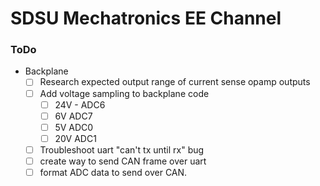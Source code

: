 # SDSU Mechatronics EE Channel
    


### ToDo

- Backplane
    - [ ] Research expected output range of current sense opamp outputs
    - [ ] Add voltage sampling to backplane code
        - [ ] 24V - ADC6
        - [ ] 6V ADC7
        - [ ] 5V ADC0
        - [ ] 20V ADC1
    - [ ] Troubleshoot uart "can't tx until rx" bug
    - [ ] create way to send CAN frame over uart
    - [ ] format ADC data to send over CAN.
